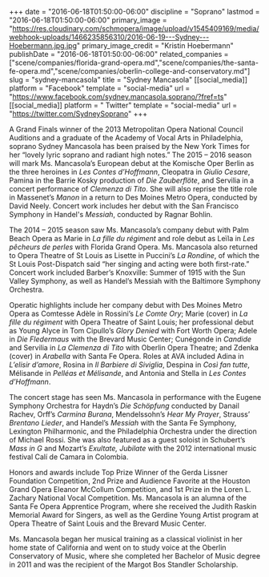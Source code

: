 +++
date = "2016-06-18T01:50:00-06:00"
discipline = "Soprano"
lastmod = "2016-06-18T01:50:00-06:00"
primary_image = "https://res.cloudinary.com/schmopera/image/upload/v1545409169/media/webhook-uploads/1466235856310/2016-06-19---Sydney---Hoebermann.jpg.jpg"
primary_image_credit = "Kristin Hoebermann"
publishDate = "2016-06-18T01:50:00-06:00"
related_companies = ["scene/companies/florida-grand-opera.md","scene/companies/the-santa-fe-opera.md","scene/companies/oberlin-college-and-conservatory.md"]
slug = "sydney-mancasola"
title = "Sydney Mancasola"
[[social_media]]
platform = "Facebook"
template = "social-media"
url = "https://www.facebook.com/sydney.mancasola.soprano/?fref=ts"
[[social_media]]
platform = " Twitter"
template = "social-media"
url = "https://twitter.com/SydneySoprano"
+++

A Grand Finals winner of the 2013 Metropolitan Opera National Council Auditions and a graduate of the Academy of Vocal Arts in Philadelphia, soprano Sydney Mancasola has been praised by the New York Times for her “lovely lyric soprano and radiant high notes.” The 2015 – 2016 season will mark Ms. Mancasola’s European debut at the Komische Oper Berlin as the three heroines in *Les Contes d’Hoffmann*, Cleopatra in *Giulio Cesare*, Pamina in the Barrie Kosky production of *Die Zauberflöte*, and Servilia in a concert performance of *Clemenza di Tito*. She will also reprise the title role in Massenet’s *Manon* in a return to Des Moines Metro Opera, conducted by David Neely. Concert work includes her debut with the San Francisco Symphony in Handel's *Messiah*, conducted by Ragnar Bohlin.

The 2014 – 2015 season saw Ms. Mancasola’s company debut with Palm Beach Opera as Marie in *La fille du régiment* and role debut as Leïla in *Les pêcheurs de perles* with Florida Grand Opera. Ms. Mancasola also returned to Opera Theatre of St Louis as Lisette in Puccini’s *La Rondine*, of which the St Louis Post-Dispatch said “her singing and acting were both first-rate.”  Concert work included Barber’s Knoxville: Summer of 1915 with the Sun Valley Symphony, as well as Handel’s Messiah with the Baltimore Symphony Orchestra.

Operatic highlights include her company debut with Des Moines Metro Opera as Comtesse Adèle in Rossini’s *Le Comte Ory*; Marie (cover) in *La fille du régiment* with Opera Theatre of Saint Louis; her professional debut as Young Alyce in Tom Cipullo’s *Glory Denied* with Fort Worth Opera; Adele in *Die Fledermaus* with the Brevard Music Center; Cunégonde in *Candide* and Servilia in *La Clemenza di Tito* with Oberlin Opera Theatre; and Zdenka (cover) in *Arabella* with Santa Fe Opera. Roles at AVA included Adina in *L’elisir d’amore*, Rosina in *Il Barbiere di Siviglia*, Despina in *Così fan tutte*, Mélisande in *Pelléas et Mélisande*, and Antonia and Stella in *Les Contes d’Hoffmann*.

The concert stage has seen Ms. Mancasola in performance with the Eugene Symphony Orchestra for Haydn’s *Die Schöpfung* conducted by Danail Rachev, Orff’s *Carmina Burana*, Mendelssohn’s *Hear My Prayer*, Strauss’ *Brentano Lieder*, and Handel’s *Messiah* with the Santa Fe Symphony, Lexington Philharmonic, and the Philadelphia Orchestra under the direction of Michael Rossi. She was also featured as a guest soloist in Schubert’s *Mass in G* and Mozart’s *Exultate, Jubilate* with the 2012 international music festival Calí de Camara in Colombia.

Honors and awards include Top Prize Winner of the Gerda Lissner Foundation Competition, 2nd Prize and Audience Favorite at the Houston Grand Opera Eleanor McCollum Competition, and 1st Prize in the Loren L. Zachary National Vocal Competition. Ms. Mancasola is an alumna of the Santa Fe Opera Apprentice Program, where she received the Judith Raskin Memorial Award for Singers, as well as the Gerdine Young Artist program at Opera Theatre of Saint Louis and the Brevard Music Center.

Ms. Mancasola began her musical training as a classical violinist in her home state of California and went on to study voice at the Oberlin Conservatory of Music, where she completed her Bachelor of Music degree in 2011 and was the recipient of the Margot Bos Standler Scholarship. 
